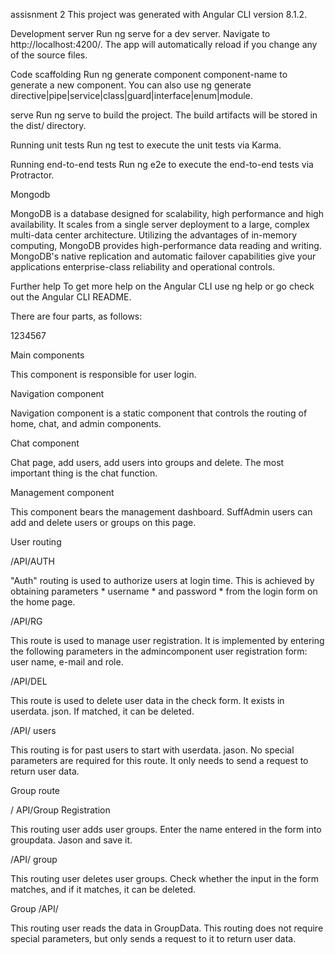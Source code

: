 assisnment 2
This project was generated with Angular CLI version 8.1.2.

Development server
Run ng serve for a dev server. Navigate to http://localhost:4200/. The app will automatically reload if you change any of the source files.

Code scaffolding
Run ng generate component component-name to generate a new component. You can also use ng generate directive|pipe|service|class|guard|interface|enum|module.

serve
Run ng serve to build the project. The build artifacts will be stored in the dist/ directory.

Running unit tests
Run ng test to execute the unit tests via Karma.

Running end-to-end tests
Run ng e2e to execute the end-to-end tests via Protractor.

Mongodb

MongoDB is a database designed for scalability, high performance and high availability. It scales from a single server deployment to a large, complex multi-data center architecture. Utilizing the advantages of in-memory computing, MongoDB provides high-performance data reading and writing. MongoDB's native replication and automatic failover capabilities give your applications enterprise-class reliability and operational controls.

Further help
To get more help on the Angular CLI use ng help or go check out the Angular CLI README.



There are four parts, as follows:



1234567

Main components



This component is responsible for user login.





Navigation component



Navigation component is a static component that controls the routing of home, chat, and admin components.





Chat component



Chat page, add users, add users into groups and delete. The most important thing is the chat function.





Management component



This component bears the management dashboard. SuffAdmin users can add and delete users or groups on this page.





User routing



/API/AUTH



"Auth" routing is used to authorize users at login time. This is achieved by obtaining parameters * username * and password * from the login form on the home page.





/API/RG



This route is used to manage user registration. It is implemented by entering the following parameters in the admincomponent user registration form: user name, e-mail and role.





/API/DEL



This route is used to delete user data in the check form. It exists in userdata. json. If matched, it can be deleted.





/API/ users



This routing is for past users to start with userdata. jason. No special parameters are required for this route. It only needs to send a request to return user data.





Group route



/ API/Group Registration



This routing user adds user groups. Enter the name entered in the form into groupdata. Jason and save it.





/API/ group



This routing user deletes user groups. Check whether the input in the form matches, and if it matches, it can be deleted.





Group /API/



This routing user reads the data in GroupData. This routing does not require special parameters, but only sends a request to it to return user data.
